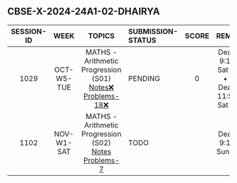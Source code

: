 ## CBSE-X-2024-24A1-02-DHAIRYA

| **SESSION-ID** |  **WEEK** | **TOPICS**                        | **SUBMISSION-STATUS** | **SCORE** | **REMARKS** |
|:--------------:|:------------:|:--------------------:|:------------------------------------|:----------:|:----------:|
| 1029       | OCT-W5-TUE   | MATHS - Arithmetic Progression (S01) [Notes❌]() [Problems-18❌]()   | PENDING  | 0 | Deadline: 9:15 AM Sat 2 Nov • New Deadline: 11:59 PM Sat 2 Nov |
| 1102       | NOV-W1-SAT   | MATHS - Arithmetic Progression (S02) [Notes]() [Problems-7]()   | TODO  | | Deadline: 9:15 AM Sun 3 Nov |


